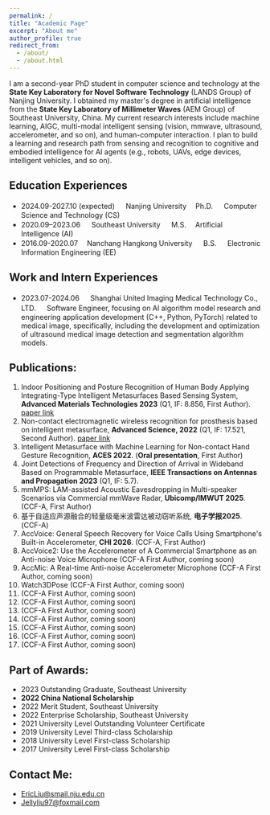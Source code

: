 ```yaml
---
permalink: /
title: "Academic Page"
excerpt: "About me"
author_profile: true
redirect_from: 
  - /about/
  - /about.html
---
```


I am a second-year PhD student in computer science and technology at the **State Key Laboratory for Novel Software Technology** (LANDS Group) of Nanjing University. I obtained my master's degree in artificial intelligence from the **State Key Laboratory of Millimeter Waves** (AEM Group) of Southeast University, China. My current research interests include machine learning, AIGC, multi-modal intelligent sensing (vision, mmwave, ultrasound, accelerometer, and so on), and human-computer interaction. I plan to build a learning and research path from sensing and recognition to cognitive and embodied intelligence for AI agents (e.g., robots, UAVs, edge devices, intelligent vehicles, and so on). 

**Education Experiences**
------
+ 2024.09-2027.10 (expected) 　 Nanjing University  　Ph.D. 　 Computer Science and Technology (CS)        
+ 2020.09–2023.06 　 Southeast University 　 M.S.  　Artificial Intelligence (AI)
+ 2016.09-2020.07  　Nanchang Hangkong University 　 B.S. 　 Electronic Information Engineering (EE)

**Work and Intern Experiences**
------
+ 2023.07-2024.06 　 Shanghai United Imaging Medical Technology Co., LTD. 　 Software Engineer, focusing on AI algorithm model research and engineering application development (C++, Python, PyTorch) related to medical image, specifically, including the development and optimization of ultrasound medical image detection and segmentation algorithm models.

**Publications:**
------
1. Indoor Positioning and Posture Recognition of Human Body Applying Integrating-Type Intelligent Metasurfaces Based Sensing System, **Advanced Materials Technologies 2023** (Q1, IF: 8.856, First Author). [paper link](https://doi.org/10.1002/admt.202301006)
2. Non-contact electromagnetic wireless recognition for prosthesis based on intelligent metasurface, **Advanced Science, 2022** (Q1, IF: 17.521, Second Author). [paper link](https://doi.org/10.1002/advs.202105056)
3. Intelligent Metasurface with Machine Learning for Non-contact Hand Gesture Recognition, **ACES 2022**. (**Oral presentation**, First Author)
4. Joint Detections of Frequency and Direction of Arrival in Wideband Based on Programmable Metasurface, **IEEE Transactions on Antennas and Propagation 2023** (Q1, IF: 5.7).
5. mmMPS: LAM-assisted Acoustic Eavesdropping in Multi-speaker Scenarios via Commercial mmWave Radar, **Ubicomp/IMWUT 2025**. (CCF-A, First Author)
6. 基于自适应声源融合的轻量级毫米波雷达被动窃听系统, **电子学报2025**. (CCF-A)
7. AccVoice: General Speech Recovery for Voice Calls Using Smartphone's Built-in Accelerometer, **CHI 2026**. (CCF-A, First Author)
8. AccVoice2:  Use the Accelerometer of A Commercial Smartphone as an Anti-noise Voice Microphone (CCF-A First Author, coming soon)
9. AccMic: A Real-time Anti-noise Accelerometer Microphone (CCF-A First Author, coming soon)
10. Watch3DPose (CCF-A First Author, coming soon)
11. (CCF-A First Author, coming soon)
12. (CCF-A First Author, coming soon)
13. (CCF-A First Author, coming soon)
14. (CCF-A First Author, coming soon)
15. (CCF-A First Author, coming soon)
16. (CCF-A First Author, coming soon)
17. (CCF-A First Author, coming soon)


**Part of Awards:**
------
+ 2023 Outstanding Graduate, Southeast University
+ **2022 China National Scholarship**
+ 2022 Merit Student, Southeast University
+ 2022 Enterprise Scholarship, Southeast University
+ 2021 University Level Outstanding Volunteer Certificate
+ 2019 University Level Third-class Scholarship
+ 2018 University Level First-class Scholarship
+ 2017 University Level First-class Scholarship



**Contact Me:**
------
+ EricLiu@smail.nju.edu.cn
+ Jellyliu97@foxmail.com



